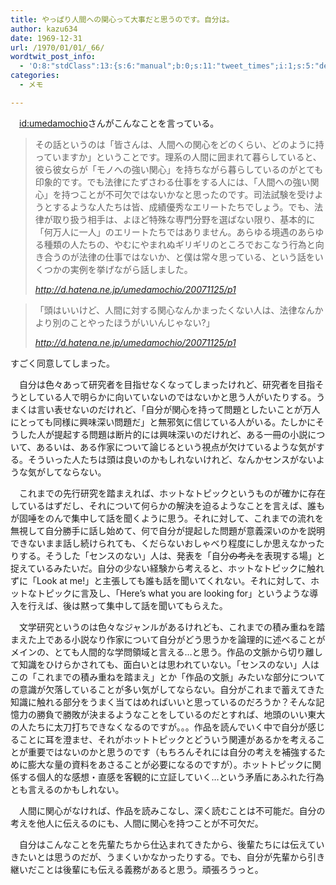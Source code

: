 ```yaml
---
title: やっぱり人間への関心って大事だと思うのです。自分は。
author: kazu634
date: 1969-12-31
url: /1970/01/01/_66/
wordtwit_post_info:
  - 'O:8:"stdClass":13:{s:6:"manual";b:0;s:11:"tweet_times";i:1;s:5:"delay";i:0;s:7:"enabled";i:1;s:10:"separation";s:2:"60";s:7:"version";s:3:"3.7";s:14:"tweet_template";b:0;s:6:"status";i:2;s:6:"result";a:0:{}s:13:"tweet_counter";i:2;s:13:"tweet_log_ids";a:1:{i:0;i:3335;}s:9:"hash_tags";a:0:{}s:8:"accounts";a:1:{i:0;s:7:"kazu634";}}'
categories:
  - メモ

---
```

<div class="section">
<p>
    　<a href="http://d.hatena.ne.jp/umedamochio/" onclick="__gaTracker('send', 'event', 'outbound-article', 'http://d.hatena.ne.jp/umedamochio/', 'id:umedamochio');">id:umedamochio</a>さんがこんなことを言っている。
</p>
  
<blockquote title="http://d.hatena.ne.jp/umedamochio/20071125/p1" cite="http://d.hatena.ne.jp/umedamochio/20071125/p1">
<p>
      その話というのは「皆さんは、人間への関心をどのくらい、どのように持っていますか」ということです。理系の人間に囲まれて暮らしていると、彼ら彼女らが「モノへの強い関心」を持ちながら暮らしているのがとても印象的です。でも法律にたずさわる仕事をする人には、「人間への強い関心」を持つことが不可欠ではないかなと思ったのです。司法試験を受けようとするような人たちは皆、成績優秀なエリートたちでしょう。でも、法律が取り扱う相手は、よほど特殊な専門分野を選ばない限り、基本的に「何万人に一人」のエリートたちではありません。あらゆる境遇のあらゆる種類の人たちの、やむにやまれぬギリギリのところでおこなう行為と向き合うのが法律の仕事ではないか、と僕は常々思っている、という話をいくつかの実例を挙げながら話しました。
</p>
    
<p>
<cite><a href="http://d.hatena.ne.jp/umedamochio/20071125/p1" onclick="__gaTracker('send', 'event', 'outbound-article', 'http://d.hatena.ne.jp/umedamochio/20071125/p1', 'http://d.hatena.ne.jp/umedamochio/20071125/p1');" target="_blank">http://d.hatena.ne.jp/umedamochio/20071125/p1</a></cite>
</p>
</blockquote>
  
<blockquote title="http://d.hatena.ne.jp/umedamochio/20071125/p1" cite="http://d.hatena.ne.jp/umedamochio/20071125/p1">
<p>
      「頭はいいけど、人間に対する関心なんかまったくない人は、法律なんかより別のことやったほうがいいんじゃない?」
</p>
    
<p>
<cite><a href="http://d.hatena.ne.jp/umedamochio/20071125/p1" onclick="__gaTracker('send', 'event', 'outbound-article', 'http://d.hatena.ne.jp/umedamochio/20071125/p1', 'http://d.hatena.ne.jp/umedamochio/20071125/p1');" target="_blank">http://d.hatena.ne.jp/umedamochio/20071125/p1</a></cite>
</p>
</blockquote>
  
<p>
    すごく同意してしまった。
</p>
  
<p>
    　自分は色々あって研究者を目指せなくなってしまったけれど、研究者を目指そうとしている人で明らかに向いていないのではないかと思う人がいたりする。うまくは言い表せないのだけれど、「自分が関心を持って問題としたいことが万人にとっても同様に興味深い問題だ」と無邪気に信じている人がいる。たしかにそうした人が提起する問題は断片的には興味深いのだけれど、ある一冊の小説について、あるいは、ある作家について論じるという視点が欠けているような気がする。そういった人たちは頭は良いのかもしれないけれど、なんかセンスがないような気がしてならない。
</p>
  
<p>
    　これまでの先行研究を踏まえれば、ホットなトピックというものが確かに存在しているはずだし、それについて何らかの解決を迫るようなことを言えば、誰もが固唾をのんで集中して話を聞くように思う。それに対して、これまでの流れを無視して自分勝手に話し始めて、何で自分が提起した問題が意義深いのかを説明できないまま話し続けられても、くだらないおしゃべり程度にしか思えなかったりする。そうした「センスのない」人は、発表を「自分<strike>の考え</strike>を表現する場」と捉えているみたいだ。自分の少ない経験から考えると、ホットなトピックに触れずに「Look at me!」と主張しても誰も話を聞いてくれない。それに対して、ホットなトピックに言及し、「Here&#8217;s what you are looking for」というような導入を行えば、後は黙って集中して話を聞いてもらえた。
</p>
  
<p>
    　文学研究というのは色々なジャンルがあるけれども、これまでの積み重ねを踏まえた上である小説なり作家について自分がどう思うかを論理的に述べることがメインの、とても人間的な学問領域と言える…と思う。作品の文脈から切り離して知識をひけらかされても、面白いとは思われていない。「センスのない」人はこの「これまでの積み重ねを踏まえ」とか「作品の文脈」みたいな部分についての意識が欠落していることが多い気がしてならない。自分がこれまで蓄えてきた知識に触れる部分をうまく当てはめればいいと思っているのだろうか？そんな記憶力の勝負で勝敗が決まるようなことをしているのだとすれば、地頭のいい東大の人たちに太刀打ちできなくなるのですが。。。作品を読んでいく中で自分が感じることに耳を澄ませ、それがホットトピックとどういう関連があるかを考えることが重要ではないのかと思うのです（もちろんそれには自分の考えを補強するために膨大な量の資料をあさることが必要になるのですが）。ホットトピックに関係する個人的な感想・直感を客観的に立証していく…という矛盾にあふれた行為とも言えるのかもしれない。
</p>
  
<p>
    　人間に関心がなければ、作品を読みこなし、深く読むことは不可能だ。自分の考えを他人に伝えるのにも、人間に関心を持つことが不可欠だ。
</p>
  
<p>
    　自分はこんなことを先輩たちから仕込まれてきたから、後輩たちには伝えていきたいとは思うのだが、うまくいかなかったりする。でも、自分が先輩から引き継いだことは後輩にも伝える義務があると思う。頑張ろうっと。
</p>
</div>